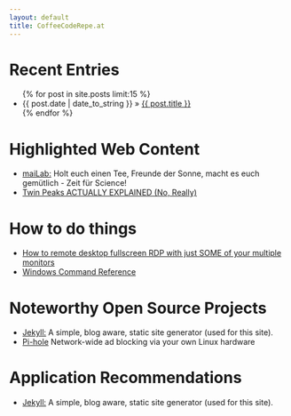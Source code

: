 ```yaml
---
layout: default
title: CoffeeCodeRepe.at
---
```


<div id="home">
  <h1>Recent Entries</h1>
  <ul class="posts">
    {% for post in site.posts limit:15 %}
      <li><span>{{ post.date | date_to_string }}</span> &raquo; <a href="{{ post.url }}">{{ post.title }}</a></li>
    {% endfor %}
  </ul>

  <h1>Highlighted Web Content</h1>
  <ul class="posts">
    <li><a href="https://www.microsoft.com/en-us/download/details.aspx?id=56846">maiLab:</a> Holt euch einen Tee, Freunde der Sonne, macht es euch gemütlich - Zeit für Science!</li>
    <li><a href="https://www.youtube.com/watch?v=7AYnF5hOhuM">Twin Peaks ACTUALLY EXPLAINED (No, Really)</a></li>
  </ul>

  <h1>How to do things</h1>
  <ul class="posts">
    <li><a href="https://www.hanselman.com/blog/HowToRemoteDesktopFullscreenRDPWithJustSOMEOfYourMultipleMonitors.aspx">How to remote desktop fullscreen RDP with just SOME of your multiple monitors</a></li>
    <li><a href="https://www.microsoft.com/en-us/download/details.aspx?id=56846">Windows Command Reference</a></li>
  </ul>

  <h1>Noteworthy Open Source Projects</h1>
  <ul class="posts">
    <li><a href="http://github.com/jekyll/jekyll">Jekyll:</a> A simple, blog aware, static site generator (used for this site).</li>
    <li><a href="https://github.com/pi-hole/pi-hole">Pi-hole</a> Network-wide ad blocking via your own Linux hardware</li>
  </ul>

  <h1>Application Recommendations</h1>
  <ul class="posts">
    <li><a href="http://github.com/jekyll/jekyll/">Jekyll:</a> A simple, blog aware, static site generator (used for this site).</li>
  </ul>

</div>

